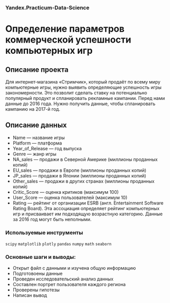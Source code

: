 ### Yandex.Practicum-Data-Science
# Определение параметров коммерческой успешности компьютерных игр
## Описание проекта
Для интернет-магазина «Стримчик», который продаёт по всему миру компьютерные игры, нужно выявить определяющие успешность игры закономерности. Это позволит сделать ставку на потенциально популярный продукт и спланировать рекламные кампании.
Перед нами данные до 2016 года. Нужно получить данные, чтобы спланировать кампанию на 2017-й год.  

## Описание данных
- Name — название игры
- Platform — платформа
- Year_of_Release — год выпуска
- Genre — жанр игры
- NA_sales — продажи в Северной Америке (миллионы проданных копий)
- EU_sales — продажи в Европе (миллионы проданных копий)
- JP_sales — продажи в Японии (миллионы проданных копий)
- Other_sales — продажи в других странах (миллионы проданных копий)
- Critic_Score — оценка критиков (максимум 100)
- User_Score — оценка пользователей (максимум 10)
- Rating — рейтинг от организации ESRB (англ. Entertainment Software Rating Board). Эта ассоциация определяет рейтинг компьютерных игр и присваивает им подходящую возрастную категорию.
Данные за 2016 год могут быть неполными.
### Используемые инструменты

`scipy` `matplotlib` `plotly` `pandas` `numpy` `math` `seaborn`

### Основные шаги и выводы:
* Открыт файл с данными и изучена общую информацию
* Подготовоены данные
* Проведен исследовательский анализ данных
* Составлен портрет пользователя каждого региона
* Проверены гипотезы
* Написан вывод
